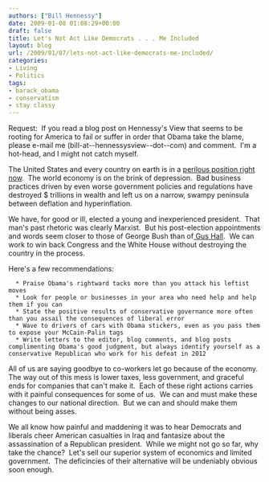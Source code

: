 ```yaml
---
authors: ["Bill Hennessy"]
date: 2009-01-08 01:08:29+00:00
draft: false
title: Let's Not Act Like Democrats . . . Me Included
layout: blog
url: /2009/01/07/lets-not-act-like-democrats-me-included/
categories:
- Living
- Politics
tags:
- barack_obama
- conservatism
- stay classy
---
```


Request:  If you read a blog post on Hennessy's View that seems to be rooting for America to fail or suffer in order that Obama take the blame, please e-mail me (bill-at--hennessysview--dot--com) and comment.  I'm a hot-head, and I might not catch myself.

The United States and every country on earth is in a [perilous position right now](https://apnews.myway.com/article/20090107/D95IJHTO0.html).  The world economy is on the brink of depression.  Bad business practices driven by even worse government policies and regulations have destroyed $ trillions in wealth and left us on a narrow, swampy peninsula between deflation and hyperinflation.

We have, for good or ill, elected a young and inexperienced president.  That man's past rhetoric was clearly Marxist.  But his post-election appointments and words seem closer to those of George Bush than of[ Gus Hall](https://en.wikipedia.org/wiki/Gus_Hall).  We can work to win back Congress and the White House without destroying the country in the process.

Here's a few recommendations:



	  * Praise Obama's rightward tacks more than you attack his leftist moves
	  * Look for people or businesses in your area who need help and help them if you can
	  * State the positive results of conservative governance more often than you assail the consequences of liberal error
	  * Wave to drivers of cars with Obama stickers, even as you pass them to expose your McCain-Palin tags
	  * Write letters to the editor, blog comments, and blog posts complimenting Obama's good judgment, but always identify yourself as a conservative Republican who work for his defeat in 2012

All of us are saying goodbye to co-workers let go because of the economy.  The way out of this mess is lower taxes, less government, and graceful ends for companies that can't make it.  Each of these right actions carries with it painful consequences for some of us.  We can and must make these changes to our national direction.  But we can and should make them without being asses.

We all know how painful and maddening it was to hear Democrats and liberals cheer American casualties in Iraq and fantasize about the assassination of a Republican president.  While we might not go so far, why take the chance?  Let's sell our superior system of economics and limited government.  The deficincies of their alternative will be undeniably obvious soon enough.
